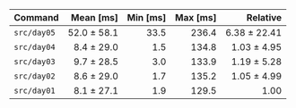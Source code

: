| Command | Mean [ms] | Min [ms] | Max [ms] | Relative |
|:---|---:|---:|---:|---:|
| `src/day05` | 52.0 ± 58.1 | 33.5 | 236.4 | 6.38 ± 22.41 |
| `src/day04` | 8.4 ± 29.0 | 1.5 | 134.8 | 1.03 ± 4.95 |
| `src/day03` | 9.7 ± 28.5 | 3.0 | 133.9 | 1.19 ± 5.28 |
| `src/day02` | 8.6 ± 29.0 | 1.7 | 135.2 | 1.05 ± 4.99 |
| `src/day01` | 8.1 ± 27.1 | 1.9 | 129.5 | 1.00 |

